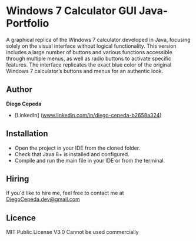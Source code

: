 # Windows 7 Calculator GUI Java-Portfolio
A graphical replica of the Windows 7 calculator developed in Java, focusing solely on the visual interface without logical functionality. This version includes a large number of buttons and various functions accessible through multiple menus, as well as radio buttons to activate specific features. The interface replicates the exact blue color of the original Windows 7 calculator’s buttons and menus for an authentic look.

## Author
**Diego Cepeda**
* [LinkedIn] (www.linkedin.com/in/diego-cepeda-b2658a324)

## Installation
- Open the project in your IDE from the cloned folder.
- Check that Java 8+ is installed and configured.
- Compile and run the main file in your IDE or from the terminal.

## Hiring
If you'd like to hire me, feel free to contact me at DiegoCepeda.dev@gmail.com

## Licence 
MIT Public License V3.0 
Cannot be used commercially